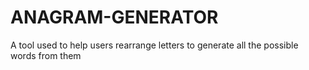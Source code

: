 # ANAGRAM-GENERATOR
A tool used to help users rearrange letters to generate all the possible words from them
